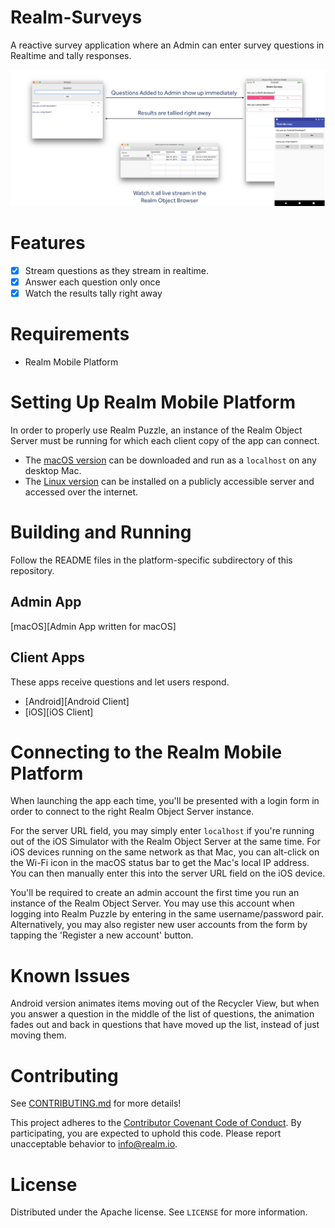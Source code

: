 # Realm-Surveys
A reactive survey application where an Admin can enter survey questions in Realtime and tally responses.

![Images](Github-Image.png)

# Features

- [x] Stream questions as they stream in realtime.
- [x] Answer each question only once
- [x] Watch the results tally right away

# Requirements

* Realm Mobile Platform

# Setting Up Realm Mobile Platform

In order to properly use Realm Puzzle, an instance of the Realm Object Server must be running for which each client copy of the app can connect.

* The [macOS version](https://realm.io/docs/get-started/installation/mac/) can be downloaded and run as a `localhost` on any desktop Mac.
* The [Linux version](https://realm.io/docs/get-started/installation/linux/) can be installed on a publicly accessible server and accessed over the internet.

# Building and Running

Follow the README files in the platform-specific subdirectory of this repository.

## Admin App
[macOS][Admin App written for macOS]

## Client Apps
These apps receive questions and let users respond.
* [Android][Android Client]
* [iOS][iOS Client]

# Connecting to the Realm Mobile Platform
When launching the app each time, you'll be presented with a login form in order to connect to the right Realm Object Server instance.

For the server URL field, you may simply enter `localhost` if you're running out of the iOS Simulator with the Realm Object Server at the same time. For iOS devices running on the same network as that Mac, you can alt-click on the Wi-Fi icon in the macOS status bar to get the Mac's local IP address. You can then manually enter this into the server URL field on the iOS device.

You'll be required to create an admin account the first time you run an instance of the Realm Object Server. You may use this account when logging into Realm Puzzle by entering in the same username/password pair. Alternatively, you may also register new user accounts from the form by tapping the 'Register a new account' button.

# Known Issues

Android version animates items moving out of the Recycler View, but when you answer a question in the middle of the list of questions, the
animation fades out and back in questions that have moved up the list, instead of just moving them.  

# Contributing

See [CONTRIBUTING.md](CONTRIBUTING.md) for more details!

This project adheres to the [Contributor Covenant Code of Conduct](https://realm.io/conduct/). By participating, you are expected to uphold this code. Please report unacceptable behavior to [info@realm.io](mailto:info@realm.io).

# License

Distributed under the Apache license. See ``LICENSE`` for more information.

[1]: https://realm.io/news/introducing-realm-mobile-platform/
[2]: https://realm.io/docs/get-started/installation/mac/
[3]: https://realm.io/docs/get-started/installation/linux/
[4]: https://github.com/realm-demos/realm-draw/tree/master/Android
[5]: https://github.com/realm-demos/realm-draw/tree/master/Apple
[6]: https://github.com/realm-demos/realm-draw/tree/master/Xamarin
